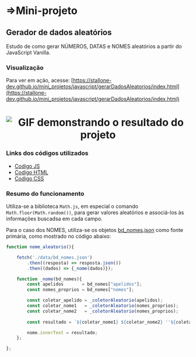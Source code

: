 # =>Mini-projeto

## Gerador de dados aleatórios

Estudo de como gerar NÚMEROS, DATAS e NOMES aleatórios a partir do JavaScript Vanilla.

### Visualização

Para ver em ação, acesse:
[https://stallone-dev.github.io/mini_projetos/javascript/gerarDadosAleatorios/index.html](https://stallone-dev.github.io/mini_projetos/javascript/gerarDadosAleatorios/index.html)

<h1 align="center">
  <img alt="GIF demonstrando o resultado do projeto" title="demonstracao_V1" src="./_gitHubIMAGES/demonstracao_v1.apng" />
</h1>

### Links dos códigos utilizados

- [Codigo JS](https://github.com/stallone-dev/mini_projetos/blob/master/javascript/gerarDadosAleatorios/src/gerador.js)
- [Codigo HTML](https://github.com/stallone-dev/mini_projetos/blob/master/javascript/gerarDadosAleatorios/index.html)
- [Codigo CSS](https://github.com/stallone-dev/mini_projetos/blob/master/javascript/gerarDadosAleatorios/style/style.css)

### Resumo do funcionamento

Utiliza-se a biblioteca ``Math.js``, em especial o comando ``Math.floor(Math.random())``, para gerar valores aleatórios e associá-los às informações buscadsa em cada campo.

Para o caso dos NOMES, utiliza-se os objetos [bd_nomes.json](https://github.com/stallone-dev/mini_projetos/blob/master/javascript/gerarDadosAleatorios/data/bd_nomes.json) como fonte primária, como mostrado no código abaixo:

```js
function nome_aleatorio(){

    fetch('./data/bd_nomes.json')
        .then((resposta) => resposta.json())
        .then((dados) => {_nome(dados)});

    function _nome(bd_nomes){
        const apelidos       = bd_nomes["apelidos"];
        const nomes_proprios = bd_nomes["nomes"];

        const coletar_apelido = _coletorAleatorio(apelidos);
        const coletar_nome1   = _coletorAleatorio(nomes_proprios);
        const coletar_nome2   = _coletorAleatorio(nomes_proprios);
        
        const resultado = `${coletar_nome1} ${coletar_nome2} ''${coletar_apelido}''`;

        nome.innerText = resultado;
    };

};
```


